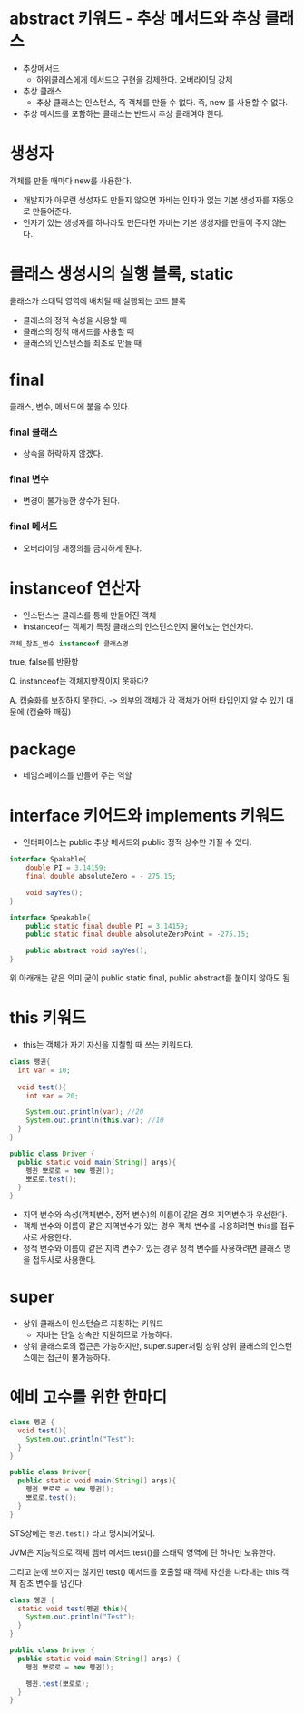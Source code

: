# abstract 키워드 - 추상 메서드와 추상 클래스
* 추상메서드
  * 하위클래스에게 메서드으 구현을 강제한다. 오버라이딩 강제
* 추상 클래스
  * 추상 클래스는 인스턴스, 즉 객체를 만들 수 없다. 즉, new 를 사용할 수 없다.
* 추상 메서드를 포함하는 클래스는 반드시 추상 클래여야 한다.

# 생성자
객체를 만들 때마다 new를 사용한다.
* 개발자가 아무런 생성자도 만들지 않으면 자바는 인자가 없는 기본 생성자를 자동으로 만들어준다.
* 인자가 있는 생성자를 하나라도 만든다면 자바는 기본 생성자를 만들어 주지 않는다.

# 클래스 생성시의 실행 블록, static
클래스가 스태틱 영역에 배치될 때 실행되는 코드 블록
* 클래스의 정적 속성을 사용할 때
* 클래스의 정적 매서드를 사용할 때
* 클래스의 인스턴스를 최초로 만들 때

# final 
클래스, 변수, 메서드에 붙을 수 있다.
### final 클래스
* 상속을 허락하지 않겠다.
### final 변수
* 변경이 불가능한 상수가 된다.
### final 메서드
* 오버라이딩 재정의를 금지하게 된다.

# instanceof 연산자
* 인스턴스는 클래스를 통해 만들어진 객체
* instanceof는 객체가 특정 클래스의 인스턴스인지 물어보는 연산자다.

```java
객체_참조_변수 instanceof 클래스명
```
true, false를 반환함

Q. instanceof는 객체지향적이지 못하다? 

A. 캡술화를 보장하지 못한다. -> 외부의 객체가 각 객체가 어떤 타입인지 알 수 있기 때문에 (캡슐화 깨짐)

# package
* 네임스페이스를 만들어 주는 역할

# interface 키어드와 implements 키워드
* 인터페이스는 public 추상 메서드와 public 정적 상수만 가질 수 있다.
```java
interface Spakable{
    double PI = 3.14159;
    final double absoluteZero = - 275.15;

    void sayYes();
}

interface Speakable{
    public static final double PI = 3.14159;
    public static final double absoluteZeroPoint = -275.15;

    public abstract void sayYes();
}
```
위 아래래는 같은 의미 굳이 public static final, public abstract를 붙이지 않아도 됨

# this 키워드
* this는 객체가 자기 자신을 지칠할 때 쓰는 키워드다.
```java
class 팽귄{
  int var = 10;
  
  void test(){
    int var = 20;

    System.out.println(var); //20
    System.out.println(this.var); //10
  }
}

public class Driver {
  public static void main(String[] args){
    펭귄 뽀로로 = new 펭귄();
    뽀로로.test();
  }
}
```
* 지역 변수와 속성(객체변수, 정적 변수)의 이름이 같은 경우 지역변수가 우선한다.
* 객체 변수와 이름이 같은 지역변수가 있는 경우 객체 변수를 사용하려면 this를 접두사로 사용한다.
* 정적 변수와 이름이 같은 지역 변수가 있는 경우 정적 변수를 사용하려면 클래스 명을 접두사로 사용한다.
  


# super
* 상위 클래스이 인스턴슬르 지칭하는 키워드
  * 자바는 단일 상속만 지원하므로 가능하다.
* 상위 클래스로의 접근은 가능하지만, super.super처럼 상위 상위 클래스의 인스턴스에는 접근이 불가능하다.

# 예비 고수를 위한 한마디
```java
class 펭귄 {
  void test(){
    System.out.println("Test");
  }
}

public class Driver{
  public static void main(String[] args){
    펭귄 뽀로로 = new 펭귄();
    뽀로로.test();
  }
}
```
STS상에는 ```펭귄.test()``` 라고 명시되어있다.

JVM은 지능적으로 객체 맴버 메서드 test()를 스태틱 영역에 단 하나만 보유한다.

그리고 눈에 보이지는 않지만 test() 메서드를 호출할 때 객체 자신을 나타내는 this 객체 참조 변수를 넘긴다.
```java
class 펭귄 {
  static void test(펭귄 this){
    System.out.println("Test");
  }
}

public class Driver {
  public static void main(String[] args) {
    펭귄 뽀로로 = new 펭귄();

    펭귄.test(뽀로로);
  }
}
```
